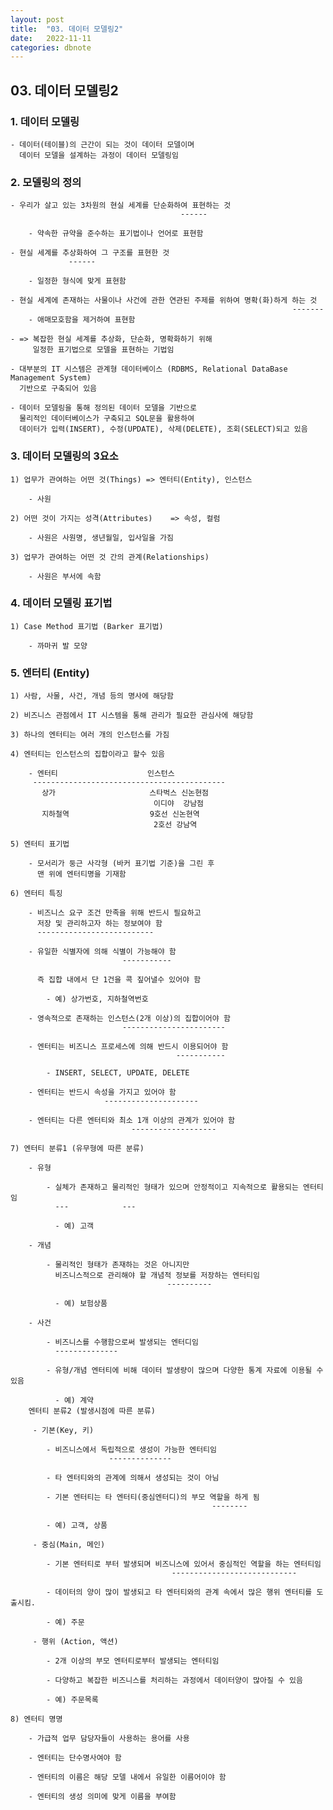 ```yaml
---
layout: post
title:  "03. 데이터 모델링2"
date:   2022-11-11
categories: dbnote
---
```


## 03. 데이터 모델링2

### 1. 데이터 모델링 

    - 데이터(테이블)의 근간이 되는 것이 데이터 모델이며
      데이터 모델을 설계하는 과정이 데이터 모델링임

### 2. 모델링의 정의 
    
    - 우리가 살고 있는 3차원의 현실 세계를 단순화하여 표현하는 것
                                          ------
    
        - 약속한 규약을 준수하는 표기법이나 언어로 표현함                                         
    
    - 현실 세계를 추상화하여 그 구조를 표현한 것
                 ------
    
        - 일정한 형식에 맞게 표현함                     
    
    - 현실 세계에 존재하는 사물이나 사건에 관한 연관된 주제를 위하여 명확(화)하게 하는 것
                                                                   -------                                                                             
        - 애매모호함을 제거하여 표현함 

    - => 복잡한 현실 세계를 추상화, 단순화, 명확화하기 위해 
         일정한 표기법으로 모델을 표현하는 기법임

    - 대부분의 IT 시스템은 관계형 데이터베이스 (RDBMS, Relational DataBase Management System)
      기반으로 구축되어 있음

    - 데이터 모델링을 통해 정의된 데이터 모델을 기반으로 
      물리적인 데이터베이스가 구축되고 SQL문을 활용하여 
      데이터가 입력(INSERT), 수정(UPDATE), 삭제(DELETE), 조회(SELECT)되고 있음  

### 3. 데이터 모델링의 3요소 
    
    1) 업무가 관여하는 어떤 것(Things) => 엔터티(Entity), 인스턴스 
    
        - 사원 
    
    2) 어떤 것이 가지는 성격(Attributes)    => 속성, 컬럼 
    
        - 사원은 사원명, 생년월일, 입사일을 가짐 
    
    3) 업무가 관여하는 어떤 것 간의 관계(Relationships)     
    
        - 사원은 부서에 속함

### 4. 데이터 모델링 표기법 
    
    1) Case Method 표기법 (Barker 표기법)
    
        - 까마귀 발 모양 

### 5. 엔터티 (Entity)
    
    1) 사람, 사물, 사건, 개념 등의 명사에 해당함
    
    2) 비즈니스 관점에서 IT 시스템을 통해 관리가 필요한 관심사에 해당함 
    
    3) 하나의 엔터티는 여러 개의 인스턴스를 가짐 
    
    4) 엔터티는 인스턴스의 집합이라고 할수 있음 
    
        - 엔터티                    인스턴스
         -------------------------------------------
           상가                     스타벅스 신논현점 
                                    이디야  강남점 
           지하철역                  9호선 신논현역
                                    2호선 강남역                                       
    
    5) 엔터티 표기법 
    
        - 모서리가 둥근 사각형 (바커 표기법 기준)을 그린 후 
          맨 위에 엔터티명을 기재함 
    
    6) 엔터티 특징 
    
        - 비즈니스 요구 조건 만족을 위해 반드시 필요하고 
          저장 및 관리하고자 하는 정보여야 함
          --------------------------      

        - 유일한 식별자에 의해 식별이 가능해야 함
                             -----------

          즉 집합 내에서 단 1건을 콕 짚어낼수 있어야 함

            - 예) 상가번호, 지하철역번호 

        - 영속적으로 존재하는 인스턴스(2개 이상)의 집합이어야 함 
                             -----------------------

        - 엔터티는 비즈니스 프로세스에 의해 반드시 이용되어야 함
                                         -----------

            - INSERT, SELECT, UPDATE, DELETE                                            

        - 엔터티는 반드시 속성을 가지고 있어야 함 
                         ---------------------

        - 엔터티는 다른 엔터티와 최소 1개 이상의 관계가 있어야 함 
                               -------------------

    7) 엔터티 분류1 (유무형에 따른 분류)
    
        - 유형
    
            - 실체가 존재하고 물리적인 형태가 있으며 안정적이고 지속적으로 활용되는 엔터티임 
              ---            ---
    
              - 예) 고객 
    
        - 개념 
    
            - 물리적인 형태가 존재하는 것은 아니지만 
              비즈니스적으로 관리해야 할 개념적 정보를 저장하는 엔터티임 
                                       ----------
    
              - 예) 보험상품 
    
        - 사건 
    
            - 비즈니스를 수행함으로써 발생되는 엔터디임 
              --------------
    
            - 유형/개념 엔터티에 비해 데이터 발생량이 많으며 다양한 통계 자료에 이용될 수 있음             
     
              - 예) 계약                                                                                                           
        엔터티 분류2 (발생시점에 따른 분류)                        

         - 기본(Key, 키)

            - 비즈니스에서 독립적으로 생성이 가능한 엔터티임 
                          --------------          

            - 타 엔터티와의 관계에 의해서 생성되는 것이 아님 

            - 기본 엔터티는 타 엔터티(중심엔터디)의 부모 역할을 하게 됨
                                                 --------

            - 예) 고객, 상품 

         - 중심(Main, 메인)

            - 기본 엔터티로 부터 발생되며 비즈니스에 있어서 중심적인 역할을 하는 엔터티임 
                                        ----------------------------    

            - 데이터의 양이 많이 발생되고 타 엔터티와의 관계 속에서 많은 행위 엔터티를 도출시킴.

            - 예) 주문 
       
         - 행위 (Action, 액션)
          
            - 2개 이상의 부모 엔터티로부터 발생되는 엔터티임 
        
            - 다양하고 복잡한 비즈니스를 처리하는 과정에서 데이터양이 많아질 수 있음 
       
            - 예) 주문목록                

    8) 엔터티 명명
      
        - 가급적 업무 담당자들이 사용하는 용어를 사용
      
        - 엔터티는 단수명사여야 함
      
        - 엔터티의 이름은 해당 모델 내에서 유일한 이름어이야 함 
      
        - 엔터티의 생성 의미에 맞게 이름을 부여함 
